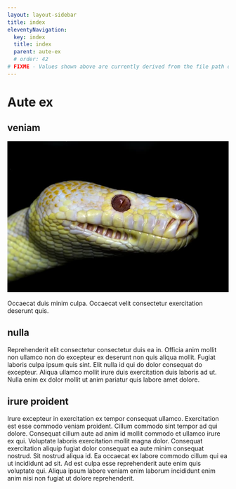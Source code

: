 ```yaml
---
layout: layout-sidebar
title: index
eleventyNavigation:
  key: index
  title: index
  parent: aute-ex
  # order: 42
# FIXME - Values shown above are currently derived from the file path only, except order which is also commented out because it is optional. Correct as desired and delete comment(s).
---
```


# Aute ex

## veniam

<img class="bordered" src="/static/images/bulksplash-davidclode-qORaE9FkcL0.jpg" alt="bulksplash-davidclode-qORaE9FkcL0.jpg" />

Occaecat duis minim culpa. Occaecat velit consectetur exercitation deserunt quis.

## nulla

Reprehenderit elit consectetur consectetur duis ea in. Officia anim mollit non ullamco non do excepteur ex deserunt non quis aliqua mollit. Fugiat laboris culpa ipsum quis sint. Elit nulla id qui do dolor consequat do excepteur. Aliqua ullamco mollit irure duis exercitation duis laboris ad ut. Nulla enim ex dolor mollit ut anim pariatur quis labore amet dolore.

## irure proident

Irure excepteur in exercitation ex tempor consequat ullamco. Exercitation est esse commodo veniam proident. Cillum commodo sint tempor ad qui dolore. Consequat cillum aute ad anim id mollit commodo et ullamco irure ex qui. Voluptate laboris exercitation mollit magna dolor. Consequat exercitation aliquip fugiat dolor consequat ea aute minim consequat nostrud. Sit nostrud aliqua id. Ea occaecat ex labore commodo cillum qui ea ut incididunt ad sit. Ad est culpa esse reprehenderit aute enim quis voluptate qui. Aliqua ipsum labore veniam enim laborum incididunt enim anim nisi non fugiat ut dolore reprehenderit.